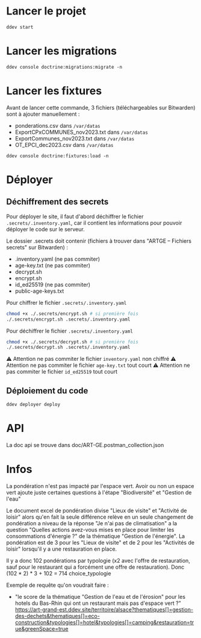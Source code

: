 # Lancer le projet

```
ddev start
```

# Lancer les migrations

```
ddev console doctrine:migrations:migrate -n
```

# Lancer les fixtures

Avant de lancer cette commande, 3 fichiers (téléchargeables sur Bitwarden) sont à ajouter manuellement :

- ponderations.csv dans `/var/datas`
- ExportCPxCOMMUNES_nov2023.txt dans `/var/datas`
- ExportCommunes_nov2023.txt dans `/var/datas`
- OT_EPCI_dec2023.csv dans `/var/datas`

```
ddev console doctrine:fixtures:load -n
```

# Déployer 

## Déchiffrement des secrets

Pour déployer le site, il faut d'abord déchiffrer le fichier `.secrets/.inventory.yaml`,
car il contient les informations pour pouvoir déployer le code sur le serveur.

Le dossier .secrets doit contenir (fichiers à trouver dans "ARTGE – Fichiers secrets" sur Bitwarden) :

- .inventory.yaml (ne pas commiter)
- age-key.txt (ne pas commiter)
- decrypt.sh
- encrypt.sh
- id_ed25519 (ne pas commiter)
- public-age-keys.txt

Pour chiffrer le fichier `.secrets/.inventory.yaml`

```bash
chmod +x ./.secrets/encrypt.sh # si première fois 
./.secrets/encrypt.sh .secrets/.inventory.yaml
```

Pour déchiffrer le fichier `.secrets/.inventory.yaml`

```bash
chmod +x ./.secrets/decrypt.sh # si première fois
./.secrets/decrypt.sh .secrets/.inventory.yaml
```

⚠️ Attention ne pas commiter le fichier `inventory.yaml` non chiffré
⚠️ Attention ne pas commiter le fichier `age-key.txt` tout court
⚠️ Attention ne pas commiter le fichier `id_ed25519` tout court

## Déploiement du code

```
ddev deployer deploy
```

# API

La doc api se trouve dans doc/ART-GE.postman_collection.json

# Infos

La pondération n'est pas impacté par l'espace vert.
Avoir ou non un espace vert ajoute juste certaines questions
à l'étape "Biodiversité" et "Gestion de l'eau"


Le document excel de pondération divise "Lieux de visite" et "Activité de loisir"
alors qu'en fait la seule différence relève en un seule changement de pondération a
niveau de la réponse "Je n'ai pas de climatisation" a la question "Quelles actions
avez-vous mises en place pour limiter les consommations d'énergie ?"  de la thématique
"Gestion de l'énergie". La pondération est de 3 pour les "Lieux de visite" et de 2
pour les "Activités de loisir" lorsqu'il y a une restauration en place.


Il y a donc 102 pondérations par typologie (x2 avec l'offre de restauration, sauf
pour le restaurant qui a forcément une offre de restauration).
Donc (102 * 2) * 3 + 102 = 714 choice_typologie


Exemple de requête qu'on voudrait faire :
- "le score de la thématique "Gestion de l'eau et de l'érosion" pour les hotels du
  Bas-Rhin qui ont un restaurant mais pas d'espace vert ?"
  https://art-grand-est.ddev.site/territoire/alsace?thematiques[]=gestion-des-dechets&thematiques[]=eco-construction&typologies[]=hotel&typologies[]=camping&restauration=true&greenSpace=true
